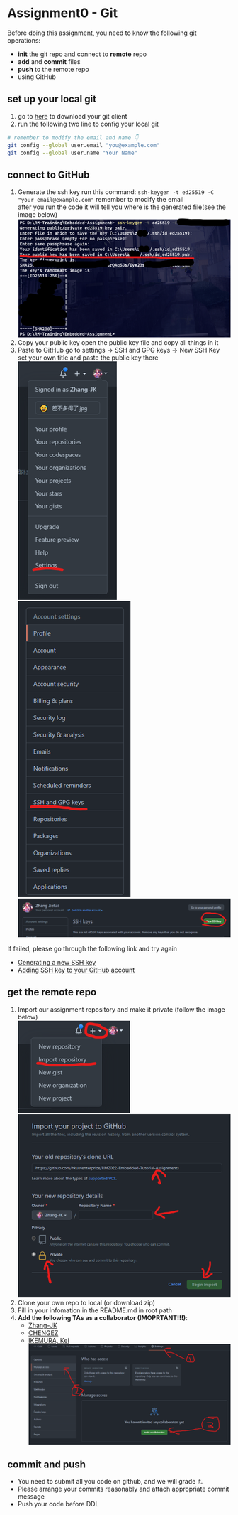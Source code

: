# Assignment0 - Git

Before doing this assignment, you need to know the following git operations:

- **init** the git repo and connect to **remote** repo
- **add** and **commit** files
- **push** to the remote repo
- using GitHub

## set up your local git
1. go to [here](https://git-scm.com/downloads) to download your git client  
2. run the following two line to config your local git  
```bash
# remember to modify the email and name 👇
git config --global user.email "you@example.com"
git config --global user.name "Your Name"
```

## connect to GitHub
1. Generate the ssh key
    run this command: ```ssh-keygen -t ed25519 -C "your_email@example.com"``` remember to modify the email  
    after you run the code it will tell you where is the generated file(see the image below)  
    ![](../imgs/git2.png)
2. Copy your public key
    open the public key file and copy all things in it  
3. Paste to GitHub
    go to settings -> SSH and GPG keys -> New SSH Key  
    set your own title and paste the public key there  
    ![](../imgs/git3.png) ![](../imgs/git4.png) ![](../imgs/git5.png)

If failed, please go through the following link and try again  
- [Generating a new SSH key](https://docs.github.com/en/github/authenticating-to-github/connecting-to-github-with-ssh/generating-a-new-ssh-key-and-adding-it-to-the-ssh-agent)
- [Adding SSH key to your GitHub account](https://docs.github.com/en/github-ae@latest/github/authenticating-to-github/connecting-to-github-with-ssh/adding-a-new-ssh-key-to-your-github-account)

## get the remote repo

1. Import our assignment repository and make it private (follow the image below)  
    ![](../imgs/git6.png)  
    ![](../imgs/git7.png)  
2. Clone your own repo to local (or download zip)
3. Fill in your infomation in the README.md in root path
4. **Add the following TAs as a collaborator (IMOPRTANT!!!)**:
    - [Zhang-JK](https://github.com/Zhang-JK)
    - [CHENGEZ](https://github.com/CHENGEZ)
    - [IKEMURA, Kei](https://github.com/Ikemura-kei)
    ![](../imgs/git8.png)
## commit and push

- You need to submit all you code on github, and we will grade it.
- Please arrange your commits reasonably and attach appropriate commit message
- Push your code before DDL
